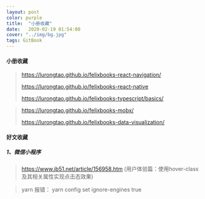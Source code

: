```yaml
---
layout: post
color: purple
title:  "小册收藏"
date:   2020-02-19 01:54:00
cover: "../img/bg.jpg"
tags: GitBook
---
```


#### 小册收藏

> https://lurongtao.github.io/felixbooks-react-navigation/
> 
> https://lurongtao.github.io/felixbooks-react-native
> 
> https://lurongtao.github.io/felixbooks-typescript/basics/


> https://lurongtao.github.io/felixbooks-mobx/
> 
> https://lurongtao.github.io/felixbooks-data-visualization/

#### 好文收藏

##### 1、微信小程序
> https://www.jb51.net/article/156958.htm (用户体验篇：使用hover-class及其相关属性实现点击态效果)

> yarn 报错：  yarn config set ignore-engines true